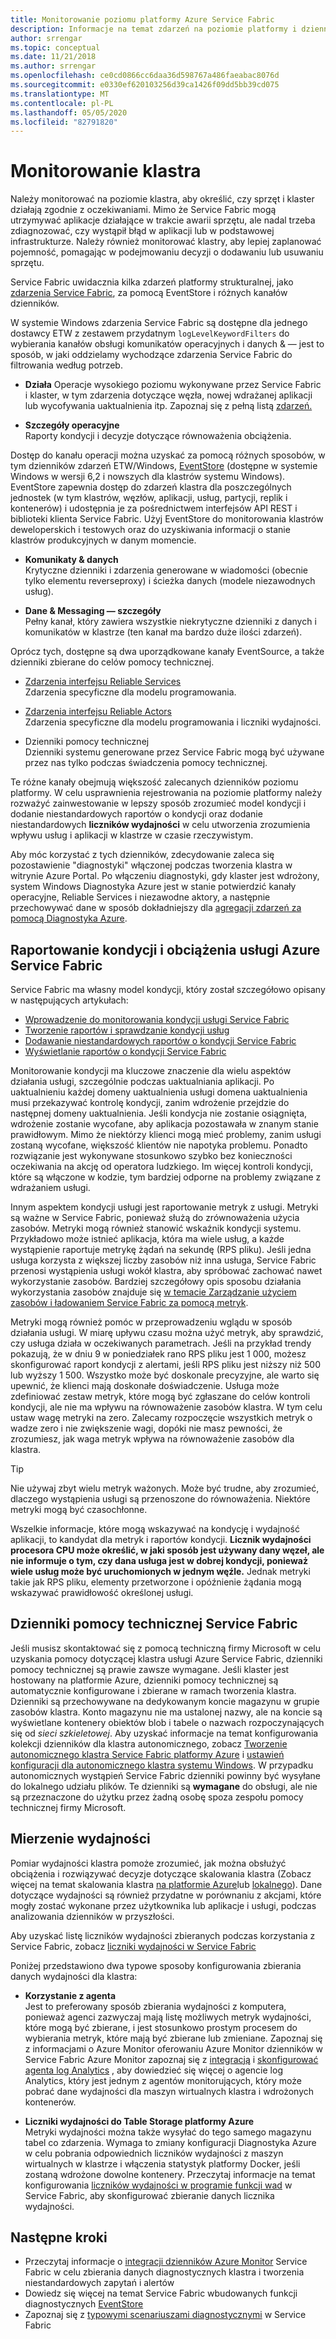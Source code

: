 ```yaml
---
title: Monitorowanie poziomu platformy Azure Service Fabric
description: Informacje na temat zdarzeń na poziomie platformy i dzienników używanych do monitorowania i diagnozowania klastrów Service Fabric platformy Azure.
author: srrengar
ms.topic: conceptual
ms.date: 11/21/2018
ms.author: srrengar
ms.openlocfilehash: ce0cd0866cc6daa36d598767a486faeabac8076d
ms.sourcegitcommit: e0330ef620103256d39ca1426f09dd5bb39cd075
ms.translationtype: MT
ms.contentlocale: pl-PL
ms.lasthandoff: 05/05/2020
ms.locfileid: "82791820"
---
```

# <a name="monitoring-the-cluster"></a>Monitorowanie klastra

Należy monitorować na poziomie klastra, aby określić, czy sprzęt i klaster działają zgodnie z oczekiwaniami. Mimo że Service Fabric mogą utrzymywać aplikacje działające w trakcie awarii sprzętu, ale nadal trzeba zdiagnozować, czy wystąpił błąd w aplikacji lub w podstawowej infrastrukturze. Należy również monitorować klastry, aby lepiej zaplanować pojemność, pomagając w podejmowaniu decyzji o dodawaniu lub usuwaniu sprzętu.

Service Fabric uwidacznia kilka zdarzeń platformy strukturalnej, jako [zdarzenia Service Fabric](service-fabric-diagnostics-events.md), za pomocą EventStore i różnych kanałów dzienników. 

W systemie Windows zdarzenia Service Fabric są dostępne dla jednego dostawcy ETW z zestawem przydatnym `logLevelKeywordFilters` do wybierania kanałów obsługi komunikatów operacyjnych i danych & — jest to sposób, w jaki oddzielamy wychodzące zdarzenia Service Fabric do filtrowania według potrzeb.

* **Działa** Operacje wysokiego poziomu wykonywane przez Service Fabric i klaster, w tym zdarzenia dotyczące węzła, nowej wdrażanej aplikacji lub wycofywania uaktualnienia itp. Zapoznaj się z pełną listą [zdarzeń.](service-fabric-diagnostics-event-generation-operational.md)  

* **Szczegóły operacyjne**  
Raporty kondycji i decyzje dotyczące równoważenia obciążenia.

Dostęp do kanału operacji można uzyskać za pomocą różnych sposobów, w tym dzienników zdarzeń ETW/Windows, [EventStore](service-fabric-diagnostics-eventstore.md) (dostępne w systemie Windows w wersji 6,2 i nowszych dla klastrów systemu Windows). EventStore zapewnia dostęp do zdarzeń klastra dla poszczególnych jednostek (w tym klastrów, węzłów, aplikacji, usług, partycji, replik i kontenerów) i udostępnia je za pośrednictwem interfejsów API REST i biblioteki klienta Service Fabric. Użyj EventStore do monitorowania klastrów deweloperskich i testowych oraz do uzyskiwania informacji o stanie klastrów produkcyjnych w danym momencie.

* **Komunikaty & danych**  
Krytyczne dzienniki i zdarzenia generowane w wiadomości (obecnie tylko elementu reverseproxy) i ścieżka danych (modele niezawodnych usług).

* **Dane & Messaging — szczegóły**  
Pełny kanał, który zawiera wszystkie niekrytyczne dzienniki z danych i komunikatów w klastrze (ten kanał ma bardzo duże ilości zdarzeń).

Oprócz tych, dostępne są dwa uporządkowane kanały EventSource, a także dzienniki zbierane do celów pomocy technicznej.

* [Zdarzenia interfejsu Reliable Services](service-fabric-reliable-services-diagnostics.md)  
Zdarzenia specyficzne dla modelu programowania.

* [Zdarzenia interfejsu Reliable Actors](service-fabric-reliable-actors-diagnostics.md)  
Zdarzenia specyficzne dla modelu programowania i liczniki wydajności.

* Dzienniki pomocy technicznej  
Dzienniki systemu generowane przez Service Fabric mogą być używane przez nas tylko podczas świadczenia pomocy technicznej.

Te różne kanały obejmują większość zalecanych dzienników poziomu platformy. W celu usprawnienia rejestrowania na poziomie platformy należy rozważyć zainwestowanie w lepszy sposób zrozumieć model kondycji i dodanie niestandardowych raportów o kondycji oraz dodanie niestandardowych **liczników wydajności** w celu utworzenia zrozumienia wpływu usług i aplikacji w klastrze w czasie rzeczywistym.

Aby móc korzystać z tych dzienników, zdecydowanie zaleca się pozostawienie "diagnostyki" włączonej podczas tworzenia klastra w witrynie Azure Portal. Po włączeniu diagnostyki, gdy klaster jest wdrożony, system Windows Diagnostyka Azure jest w stanie potwierdzić kanały operacyjne, Reliable Services i niezawodne aktory, a następnie przechowywać dane w sposób dokładniejszy dla [agregacji zdarzeń za pomocą Diagnostyka Azure](service-fabric-diagnostics-event-aggregation-wad.md).

## <a name="azure-service-fabric-health-and-load-reporting"></a>Raportowanie kondycji i obciążenia usługi Azure Service Fabric

Service Fabric ma własny model kondycji, który został szczegółowo opisany w następujących artykułach:

- [Wprowadzenie do monitorowania kondycji usługi Service Fabric](service-fabric-health-introduction.md)
- [Tworzenie raportów i sprawdzanie kondycji usług](service-fabric-diagnostics-how-to-report-and-check-service-health.md)
- [Dodawanie niestandardowych raportów o kondycji Service Fabric](service-fabric-report-health.md)
- [Wyświetlanie raportów o kondycji Service Fabric](service-fabric-view-entities-aggregated-health.md)

Monitorowanie kondycji ma kluczowe znaczenie dla wielu aspektów działania usługi, szczególnie podczas uaktualniania aplikacji. Po uaktualnieniu każdej domeny uaktualnienia usługi domena uaktualnienia musi przekazywać kontrolę kondycji, zanim wdrożenie przejdzie do następnej domeny uaktualnienia. Jeśli kondycja nie zostanie osiągnięta, wdrożenie zostanie wycofane, aby aplikacja pozostawała w znanym stanie prawidłowym. Mimo że niektórzy klienci mogą mieć problemy, zanim usługi zostaną wycofane, większość klientów nie napotyka problemu. Ponadto rozwiązanie jest wykonywane stosunkowo szybko bez konieczności oczekiwania na akcję od operatora ludzkiego. Im więcej kontroli kondycji, które są włączone w kodzie, tym bardziej odporne na problemy związane z wdrażaniem usługi.

Innym aspektem kondycji usługi jest raportowanie metryk z usługi. Metryki są ważne w Service Fabric, ponieważ służą do zrównoważenia użycia zasobów. Metryki mogą również stanowić wskaźnik kondycji systemu. Przykładowo może istnieć aplikacja, która ma wiele usług, a każde wystąpienie raportuje metrykę żądań na sekundę (RPS pliku). Jeśli jedna usługa korzysta z większej liczby zasobów niż inna usługa, Service Fabric przenosi wystąpienia usługi wokół klastra, aby spróbować zachować nawet wykorzystanie zasobów. Bardziej szczegółowy opis sposobu działania wykorzystania zasobów znajduje się [w temacie Zarządzanie użyciem zasobów i ładowaniem Service Fabric za pomocą metryk](service-fabric-cluster-resource-manager-metrics.md).

Metryki mogą również pomóc w przeprowadzeniu wglądu w sposób działania usługi. W miarę upływu czasu można użyć metryk, aby sprawdzić, czy usługa działa w oczekiwanych parametrach. Jeśli na przykład trendy pokazują, że w dniu 9 w poniedziałek rano RPS pliku jest 1 000, możesz skonfigurować raport kondycji z alertami, jeśli RPS pliku jest niższy niż 500 lub wyższy 1 500. Wszystko może być doskonale precyzyjne, ale warto się upewnić, że klienci mają doskonałe doświadczenie. Usługa może zdefiniować zestaw metryk, które mogą być zgłaszane do celów kontroli kondycji, ale nie ma wpływu na równoważenie zasobów klastra. W tym celu ustaw wagę metryki na zero. Zalecamy rozpoczęcie wszystkich metryk o wadze zero i nie zwiększenie wagi, dopóki nie masz pewności, że zrozumiesz, jak waga metryk wpływa na równoważenie zasobów dla klastra.

> [!TIP]
> Nie używaj zbyt wielu metryk ważonych. Może być trudne, aby zrozumieć, dlaczego wystąpienia usługi są przenoszone do równoważenia. Niektóre metryki mogą być czasochłonne.

Wszelkie informacje, które mogą wskazywać na kondycję i wydajność aplikacji, to kandydat dla metryk i raportów kondycji. **Licznik wydajności procesora CPU może określić, w jaki sposób jest używany dany węzeł, ale nie informuje o tym, czy dana usługa jest w dobrej kondycji, ponieważ wiele usług może być uruchomionych w jednym węźle.** Jednak metryki takie jak RPS pliku, elementy przetworzone i opóźnienie żądania mogą wskazywać prawidłowość określonej usługi.

## <a name="service-fabric-support-logs"></a>Dzienniki pomocy technicznej Service Fabric

Jeśli musisz skontaktować się z pomocą techniczną firmy Microsoft w celu uzyskania pomocy dotyczącej klastra usługi Azure Service Fabric, dzienniki pomocy technicznej są prawie zawsze wymagane. Jeśli klaster jest hostowany na platformie Azure, dzienniki pomocy technicznej są automatycznie konfigurowane i zbierane w ramach tworzenia klastra. Dzienniki są przechowywane na dedykowanym koncie magazynu w grupie zasobów klastra. Konto magazynu nie ma ustalonej nazwy, ale na koncie są wyświetlane kontenery obiektów blob i tabele o nazwach rozpoczynających się od *sieci szkieletowej*. Aby uzyskać informacje na temat konfigurowania kolekcji dzienników dla klastra autonomicznego, zobacz [Tworzenie autonomicznego klastra Service Fabric platformy Azure](service-fabric-cluster-creation-for-windows-server.md) i [ustawień konfiguracji dla autonomicznego klastra systemu Windows](service-fabric-cluster-manifest.md). W przypadku autonomicznych wystąpień Service Fabric dzienniki powinny być wysyłane do lokalnego udziału plików. Te dzienniki są **wymagane** do obsługi, ale nie są przeznaczone do użytku przez żadną osobę spoza zespołu pomocy technicznej firmy Microsoft.

## <a name="measuring-performance"></a>Mierzenie wydajności

Pomiar wydajności klastra pomoże zrozumieć, jak można obsłużyć obciążenia i rozwiązywać decyzje dotyczące skalowania klastra (Zobacz więcej na temat skalowania klastra [na platformie Azure](service-fabric-cluster-scale-in-out.md)lub [lokalnego](service-fabric-cluster-windows-server-add-remove-nodes.md)). Dane dotyczące wydajności są również przydatne w porównaniu z akcjami, które mogły zostać wykonane przez użytkownika lub aplikacje i usługi, podczas analizowania dzienników w przyszłości. 

Aby uzyskać listę liczników wydajności zbieranych podczas korzystania z Service Fabric, zobacz [liczniki wydajności w Service Fabric](service-fabric-diagnostics-event-generation-perf.md)

Poniżej przedstawiono dwa typowe sposoby konfigurowania zbierania danych wydajności dla klastra:

* **Korzystanie z agenta**  
Jest to preferowany sposób zbierania wydajności z komputera, ponieważ agenci zazwyczaj mają listę możliwych metryk wydajności, które mogą być zbierane, i jest stosunkowo prostym procesem do wybierania metryk, które mają być zbierane lub zmieniane. Zapoznaj się z informacjami o Azure Monitor oferowaniu Azure Monitor dzienników w Service Fabric Azure Monitor zapoznaj się z [integracją](service-fabric-diagnostics-event-analysis-oms.md) i [skonfigurować agenta log Analytics](../log-analytics/log-analytics-windows-agent.md) , aby dowiedzieć się więcej o agencie log Analytics, który jest jednym z agentów monitorujących, który może pobrać dane wydajności dla maszyn wirtualnych klastra i wdrożonych kontenerów.

* **Liczniki wydajności do Table Storage platformy Azure**  
Metryki wydajności można także wysyłać do tego samego magazynu tabel co zdarzenia. Wymaga to zmiany konfiguracji Diagnostyka Azure w celu pobrania odpowiednich liczników wydajności z maszyn wirtualnych w klastrze i włączenia statystyk platformy Docker, jeśli zostaną wdrożone dowolne kontenery. Przeczytaj informacje na temat konfigurowania [liczników wydajności w programie funkcji wad](service-fabric-diagnostics-event-aggregation-wad.md) w Service Fabric, aby skonfigurować zbieranie danych licznika wydajności.

## <a name="next-steps"></a>Następne kroki

* Przeczytaj informacje o [integracji dzienników Azure Monitor](service-fabric-diagnostics-event-analysis-oms.md) Service Fabric w celu zbierania danych diagnostycznych klastra i tworzenia niestandardowych zapytań i alertów
* Dowiedz się więcej na temat Service Fabric wbudowanych funkcji diagnostycznych [EventStore](service-fabric-diagnostics-eventstore.md)
* Zapoznaj się z [typowymi scenariuszami diagnostycznymi](service-fabric-diagnostics-common-scenarios.md) w Service Fabric
